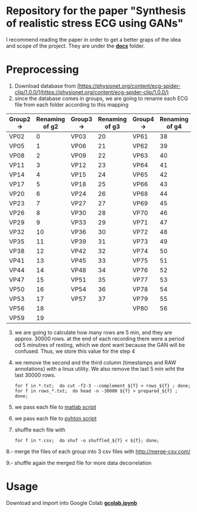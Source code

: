 # Repository for the paper "Synthesis of realistic stress ECG using GANs"

I recommend reading the paper in order to get a better graps of the idea and scope of the project. They are under the [**docs**](https://github.com/JulianGR/ECG_GAN_Stress/tree/master/docs) folder.

# Preprocessing

1. Download database from [https://physionet.org/content/ecg-spider-clip/1.0.0/](https://physionet.org/content/ecg-spider-clip/1.0.0/)
2. since the database comes in groups, we are going to rename each ECG file from each folder according to this mapping

| Group2 -> | Renaming of g2 | Group3 -> | Renaming of g3 | Group4 -> | Renaming of g4 |
|-----------|----------------|-----------|----------------|-----------|----------------|
| VP02      | 0              | VP03      | 20             | VP61      | 38             |
| VP05      | 1              | VP06      | 21             | VP62      | 39             |
| VP08      | 2              | VP09      | 22             | VP63      | 40             |
| VP11      | 3              | VP12      | 23             | VP64      | 41             |
| VP14      | 4              | VP15      | 24             | VP65      | 42             |
| VP17      | 5              | VP18      | 25             | VP66      | 43             |
| VP20      | 6              | VP24      | 26             | VP68      | 44             |
| VP23      | 7              | VP27      | 27             | VP69      | 45             |
| VP26      | 8              | VP30      | 28             | VP70      | 46             |
| VP29      | 9              | VP33      | 29             | VP71      | 47             |
| VP32      | 10             | VP36      | 30             | VP72      | 48             |
| VP35      | 11             | VP39      | 31             | VP73      | 49             |
| VP38      | 12             | VP42      | 32             | VP74      | 50             |
| VP41      | 13             | VP45      | 33             | VP75      | 51             |
| VP44      | 14             | VP48      | 34             | VP76      | 52             |
| VP47      | 15             | VP51      | 35             | VP77      | 53             |
| VP50      | 16             | VP54      | 36             | VP78      | 54             |
| VP53      | 17             | VP57      | 37             | VP79      | 55             |
| VP56      | 18             |           |                | VP80      | 56             |
| VP59      | 19             |           |                |           |                |

3. we are going to calculate how many rows are 5 min, and they are approx. 30000 rows. at the end of each recording there were a period od 5 minutres of resting, which we dont want because the GAN will be confused.
	Thus, we store this value for the step 4
	
	
4. we remove the second and the third column (timestamps and RAW annotations) with a linux utility. We also remove the last 5 min wiht the last 30000 rows.
	
	```
	for f in *.txt;  do cut -f2-3 --complement ${f} > rows_${f} ; done;
	for f in rows_*.txt;  do head -n -30000 ${f} > prepared_${f} ; done;	
	```

5. we pass each file to [matlab script](https://github.com/JulianGR/ECG_GAN_Stress/blob/master/preprocessing.m)
6. we pass each file to [pyhton script](https://github.com/JulianGR/ECG_GAN_Stress/blob/master/postprocessing.py)
7. shuffle each file with

	```
	for f in *.csv;  do shuf -o shuffled_${f} < ${f}; done;
	```
	
8.- merge the files of each group into 3 csv files  with  http://merge-csv.com/

9.- shuffle again the merged file for more data decorrelation

# Usage

Download and import into Google Colab [**gcolab.ipynb**](https://github.com/JulianGR/ECG_GAN_Stress/blob/master/gcolab.ipynb)
